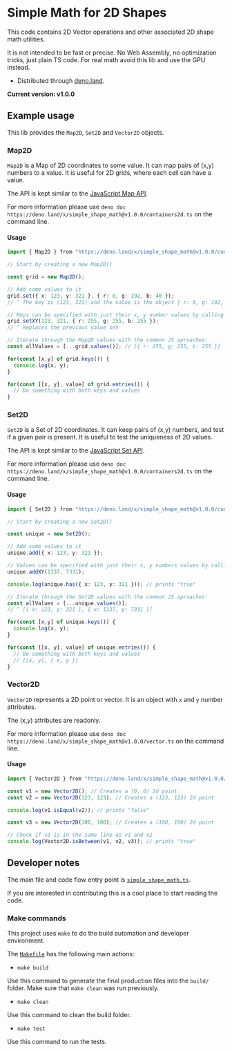 # Simple Math for 2D Shapes

This code contains 2D Vector operations and other associated 2D shape math
utilities.

It is not intended to be fast or precise. No Web Assembly, no optimization
tricks, just plain TS code. For real math avoid this lib and use the GPU instead.

- Distributed through [deno.land](https://deno.land/x/simple_shape_math).

**Current version: v1.0.0**

## Example usage

This lib provides the `Map2D`, `Set2D` and `Vector2D` objects.

### Map2D

`Map2D` is a Map of 2D coordinates to some value. It can map pairs of (x,y)
numbers to a value. It is useful for 2D grids, where each cell can have a value.

The API is kept similar to the [JavaScript Map API](https://developer.mozilla.org/en-US/docs/Web/JavaScript/Reference/Global_Objects/Map).

For more information please use `deno doc https://deno.land/x/simple_shape_math@v1.0.0/containers2d.ts` on the command line.

#### Usage

```typescript
import { Map2D } from "https://deno.land/x/simple_shape_math@v1.0.0/containers2d.ts"

// Start by creating a new Map2D()

const grid = new Map2D();

// Add some values to it
grid.set({ x: 123, y: 321 }, { r: 0, g: 192, b: 40 });
// ^ The key is (123, 321) and the value is the object { r: 0, g: 192, b: 40 }.

// Keys can be specified with just their x, y number values by calling `setXY`
grid.setXY(123, 321, { r: 255, g: 255, b: 255 });
// ^ Replaces the previous value set

// Iterate through the Map2D values with the common JS aproaches:
const allValues = [...grid.values()]; // [{ r: 255, g: 255, b: 255 }]

for(const [x,y] of grid.keys()) {
  console.log(x, y);
}

for(const [[x, y], value] of grid.entries()) {
  // Do something with both keys and values
}
```

### Set2D

`Set2D` is a Set of 2D coordinates. It can keep pairs of (x,y) numbers, and
test if a given pair is present. It is useful to test the uniqueness of 2D
values.

The API is kept similar to the [JavaScript Set API](https://developer.mozilla.org/en-US/docs/Web/JavaScript/Reference/Global_Objects/Set).

For more information please use `deno doc https://deno.land/x/simple_shape_math@v1.0.0/containers2d.ts` on the command line.

#### Usage

```typescript
import { Set2D } from "https://deno.land/x/simple_shape_math@v1.0.0/containers2d.ts"

// Start by creating a new Set2D()

const unique = new Set2D();

// Add some values to it
unique.add({ x: 123, y: 321 });

// Values can be specified with just their x, y numbers values by calling `addXY`
unique.addXY(1337, 7331);

console.log(unique.has({ x: 123, y: 321 })); // prints "true"

// Iterate through the Set2D values with the common JS aproaches:
const allValues = [...unique.values()];
// ^ [{ x: 123, y: 321 }, { x: 1337, y: 7331 }]

for(const [x,y] of unique.keys()) {
  console.log(x, y);
}

for(const [[x, y], value] of unique.entries()) {
  // Do something with both keys and values
  // [[x, y], { x, y }]
}
```

### Vector2D

`Vector2D` represents a 2D point or vector. It is an object with `x` and `y`
number attributes.

The (x,y) attributes are readonly.

For more information please use `deno doc https://deno.land/x/simple_shape_math@v1.0.0/vector.ts` on the command line.

#### Usage

```typescript
import { Vector2D } from "https://deno.land/x/simple_shape_math@v1.0.0/vector.ts"

const v1 = new Vector2D(); // Creates a (0, 0) 2d point
const v2 = new Vector2D(123, 123); // Creates a (123, 123) 2d point

console.log(v1.isEqual(v2)); // prints "false"

const v3 = new Vector2D(100, 100); // Creates a (100, 100) 2d point

// Check if v3 is in the same line as v1 and v2
console.log(Vector2D.isBetween(v1, v2, v3)); // prints "true"
```

## Developer notes

The main file and code flow entry point is [`simple_shape_math.ts`](https://github.com/HugoDaniel/simple_shape_math/blob/main/simple_shape_math.ts).

If you are interested in contributing this is a cool place to start reading the code.

### Make commands

This project uses `make` to do the build automation and developer environment.

The [`Makefile`](https://github.com/HugoDaniel/simple_shape_math/blob/main/Makefile)
has the following main actions:

- `make build` 

Use this command to generate the final production files into the `build/` folder.
Make sure that `make clean` was run previously.

- `make clean` 

Use this command to clean the build folder.

- `make test` 

Use this command to run the tests.

